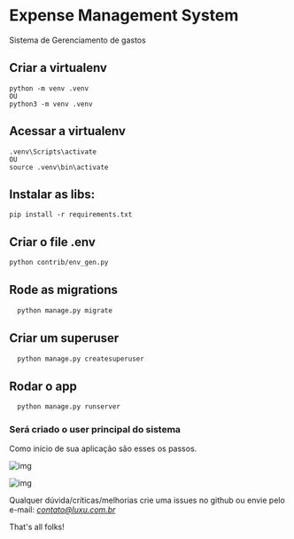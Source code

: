 # Expense Management System

Sistema de Gerenciamento de gastos

## Criar a virtualenv
```code
python -m venv .venv
OU
python3 -m venv .venv
``` 

## Acessar a virtualenv
```code
.venv\Scripts\activate
OU
source .venv\bin\activate
```

## Instalar as libs:
```code
pip install -r requirements.txt
```

## Criar o file .env
```bash
python contrib/env_gen.py
```

## Rode as migrations
```bash
  python manage.py migrate
```

## Criar um superuser
```bash
  python manage.py createsuperuser
```

## Rodar o app
```bash
  python manage.py runserver
```

### Será criado o **user** principal do sistema

Como início de sua aplicação são esses os passos.

![img](https://i.imgur.com/voalXAV.jpg)

![img](https://i.imgur.com/jqgeU9X.jpg)

Qualquer dúvida/críticas/melhorias crie uma issues no github
ou envie pelo e-mail: *contato@luxu.com.br*

That's all folks!